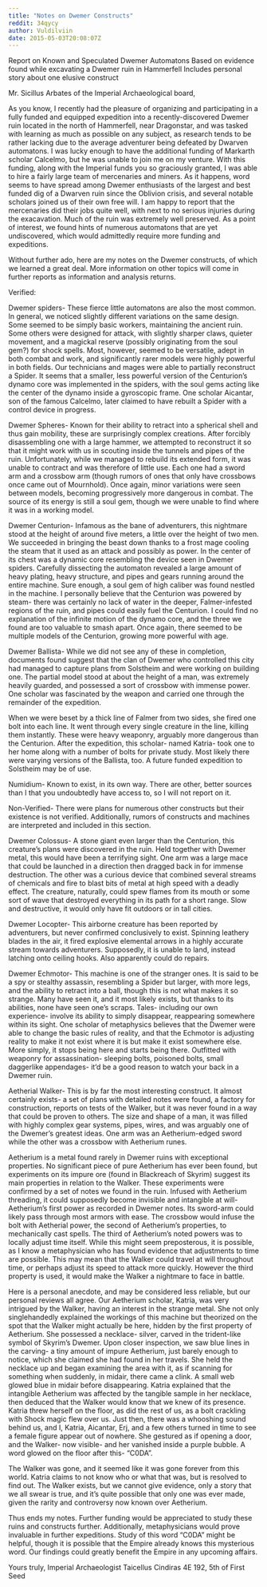 ```yaml
---
title: "Notes on Dwemer Constructs"
reddit: 34qycy
author: Vuldilviin
date: 2015-05-03T20:08:07Z
---
```



Report on Known and Speculated Dwemer Automatons
Based on evidence found while excavating a Dwemer ruin in Hammerfell
Includes personal story about one elusive construct

Mr. Sicillus Arbates of the Imperial Archaeological board,

As you know, I recently had the pleasure of organizing and participating in a fully funded and equipped expedition into a recently-discovered Dwemer ruin located in the north of Hammerfell, near Dragonstar, and was tasked with learning as much as possible on any subject, as research tends to be rather lacking due to the average adventurer being defeated by Dwarven automatons. I was lucky enough to have the additional funding of Markarth scholar Calcelmo, but he was unable to join me on my venture. With this funding, along with the Imperial funds you so graciously granted, I was able to hire a fairly large team of mercenaries and miners. As it happens, word seems to have spread among Dwemer enthusiasts of the largest and best funded dig of a Dwarven ruin since the Oblivion crisis, and several notable scholars joined us of their own free will. I am happy to report that the mercenaries did their jobs quite well, with next to no serious injuries during the exacavation. Much of the ruin was extremely well preserved. As a point of interest, we found hints of numerous automatons that are yet undiscovered, which would admittedly require more funding and expeditions. 

Without further ado, here are my notes on the Dwemer constructs, of which we learned a great deal. More information on other topics will come in further reports as information and analysis returns.

Verified:

Dwemer spiders- These fierce little automatons are also the most common. In general, we noticed slightly different variations on the same design. Some seemed to be simply basic workers, maintaining the ancient ruin. Some others were designed for attack, with slightly sharper claws, quieter movement, and a magickal reserve (possibly originating from the soul gem?) for shock spells. Most, however, seemed to be versatile, adept in both combat and work, and significantly rarer models were highly powerful in both fields. Our technicians and mages were able to partially reconstruct a Spider. It seems that a smaller, less powerful version of the Centurion’s dynamo core was implemented in the spiders, with the soul gems acting like the center of the dynamo inside a gyroscopic frame. One scholar Aicantar, son of the famous Calcelmo, later claimed to have rebuilt a Spider with a control device in progress.

Dwemer Spheres- Known for their ability to retract into a spherical shell and thus gain mobility, these are surprisingly complex creations. After forcibly disassembling one with a large hammer, we attempted to reconstruct it so that it might work with us in scouting inside the tunnels and pipes of the ruin. Unfortunately, while we managed to rebuild its extended form, it was unable to contract and was therefore of little use. Each one had a sword arm and a crossbow arm (though rumors of ones that only have crossbows once came out of Mournhold). Once again, minor variations were seen between models, becoming progressively more dangerous in combat. The source of its energy is still a soul gem, though we were unable to find where it was in a working model.

Dwemer Centurion- Infamous as the bane of adventurers, this nightmare stood at the height of around five meters, a little over the height of two men. We succeeded in bringing the beast down thanks to a frost mage cooling the steam that it used as an attack and possibly as power. In the center of its chest was a dynamic core resembling the device seen in Dwemer spiders. Carefully dissecting the automaton revealed a large amount of heavy plating, heavy structure, and pipes and gears running around the entire machine. Sure enough, a soul gem of high caliber was found nestled in the machine. I personally believe that the Centurion was powered by steam- there was certainly no lack of water in the deeper, Falmer-infested regions of the ruin, and pipes could easily fuel the Centurion. I could find no explanation of the infinite motion of the dynamo core, and the three we found are too valuable to smash apart. Once again, there seemed to be multiple models of the Centurion, growing more powerful with age.

Dwemer Ballista- While we did not see any of these in completion, documents found suggest that the clan of Dwemer who controlled this city had managed to capture plans from Solstheim and were working on building one. The partial model stood at about the height of a man, was extremely heavily guarded, and possessed a sort of crossbow with immense power. One scholar was fascinated by the weapon and carried one through the remainder of the expedition. 

When we were beset by a thick line of Falmer from two sides, she fired one bolt into each line. It went through every single creature in the line, killing them instantly. These were heavy weaponry, arguably more dangerous than the Centurion. After the expedition, this scholar- named Katria- took one to her home along with a number of bolts for private study. Most likely there were varying versions of the Ballista, too. A future funded expedition to Solstheim may be of use.

Numidium- Known to exist, in its own way. There are other, better sources than I that you undoubtedly have access to, so I will not report on it.


Non-Verified- There were plans for numerous other constructs but their existence is not verified. Additionally, rumors of constructs and machines are interpreted and included in this section.

Dwemer Colossus- A stone giant even larger than the Centurion, this creature’s plans were discovered in the ruin. Held together with Dwemer metal, this would have been a terrifying sight. One arm was a large mace that could be launched in a direction then dragged back in for immense destruction. The other was a curious device that combined several streams of chemicals and fire to blast bits of metal at high speed with a deadly effect. The creature, naturally, could spew flames from its mouth or some sort of wave that destroyed everything in its path for a short range. Slow and destructive, it would only have fit outdoors or in tall cities.

Dwemer Locopter- This airborne creature has been reported by adventurers, but never confirmed conclusively to exist. Spinning leathery blades in the air, it fired explosive elemental arrows in a highly accurate stream towards adventurers. Supposedly, it is unable to land, instead latching onto ceiling hooks. Also apparently could do repairs.

Dwemer Echmotor- This machine is one of the stranger ones. It is said to be a spy or stealthy assassin, resembling a Spider but larger, with more legs, and the ability to retract into a ball, though this is not what makes it so strange. Many have seen it, and it most likely exists, but thanks to its abilities, none have seen one’s scraps. Tales- including our own experience- involve its ability to simply disappear, reappearing somewhere within its sight. One scholar of metaphysics believes that the Dwemer were able to change the basic rules of reality, and that the Echmotor is adjusting reality to make it not exist where it is but make it exist somewhere else. More simply, it stops being here and starts being there. Outfitted with weaponry for assassination- sleeping bolts, poisoned bolts, small daggerlike appendages- it’d be a good reason to watch your back in a Dwemer ruin.

Aetherial Walker- This is by far the most interesting construct. It almost certainly exists- a set of plans with detailed notes were found, a factory for construction, reports on tests of the Walker, but it was never found in a way that could be proven to others. The size and shape of a man, it was filled with highly complex gear systems, pipes, wires, and was arguably one of the Dwemer’s greatest ideas. One arm was an Aetherium-edged sword while the other was a crossbow with Aetherium runes. 

Aetherium is a metal found rarely in Dwemer ruins with exceptional properties. No significant piece of pure Aetherium has ever been found, but experiments on its impure ore (found in Blackreach of Skyrim) suggest its main properties in relation to the Walker. These experiments were confirmed by a set of notes we found in the ruin. Infused with Aetherium threading, it could supposedly become invisible and intangible at will- Aetherium’s first power as recorded in Dwemer notes. Its sword-arm could likely pass through most armors with ease. The crossbow would infuse the bolt with Aetherial power, the second of Aetherium’s properties, to mechanically cast spells. The third of Aetherium’s noted powers was to locally adjust time itself. While this might seem preposterous, it is possible, as I know a metaphysician who has found evidence that adjustments to time are possible. This may mean that the Walker could travel at will throughout time, or perhaps adjust its speed to attack more quickly. However the third property is used, it would make the Walker a nightmare to face in battle.

Here is a personal anecdote, and may be considered less reliable, but our personal reviews all agree. Our Aetherium scholar, Katria, was very intrigued by the Walker, having an interest in the strange metal. She not only singlehandedly explained the workings of this machine but theorized on the spot that the Walker might actually be here, hidden by the first property of Aetherium. She possessed a necklace- silver, carved in the trident-like symbol of Skyrim’s Dwemer. Upon closer inspection, we saw blue lines in the carving- a tiny amount of impure Aetherium, just barely enough to notice, which she claimed she had found in her travels. She held the necklace up and began examining the area with it, as if scanning for something when suddenly, in midair, there came a clink. A small web glowed blue in midair before disappearing. Katria explained that the intangible Aetherium was affected by the tangible sample in her necklace, then deduced that the Walker would know that we knew of its presence. Katria threw herself on the floor, as did the rest of us, as a bolt crackling with Shock magic flew over us. Just then, there was a whooshing sound behind us, and I, Katria, Aicantar, Erj, and a few others turned in time to see a female figure appear out of nowhere. She gestured as if opening a door, and the Walker- now visible- and her vanished inside a purple bubble. A word glowed on the floor after this- “C0DA”.

The Walker was gone, and it seemed like it was gone forever from this world. Katria claims to not know who or what that was, but is resolved to find out. The Walker exists, but we cannot give evidence, only a story that we all swear is true, and it’s quite possible that only one was ever made, given the rarity and controversy now known over Aetherium.

Thus ends my notes. Further funding would be appreciated to study these ruins and constructs further. Additionally, metaphysicians would prove invaluable in further expeditions. Study of this word “C0DA” might be helpful, though it is possible that the Empire already knows this mysterious word. Our findings could greatly benefit the Empire in any upcoming affairs.

Yours truly,
Imperial Archaeologist Taicellus Cindiras
4E 192, 5th of First Seed

